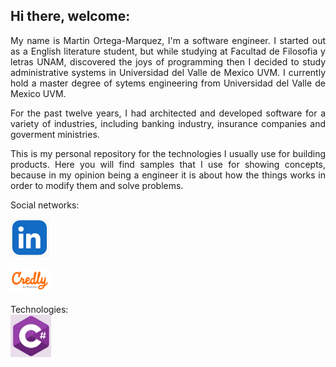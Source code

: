 ## Hi there, welcome:

<p align="justify">
My name is Martin Ortega-Marquez, I'm a software engineer.
I started out as a English literature student, but while studying at Facultad de Filosofia y letras UNAM, discovered the joys of programming then I decided
to study administrative systems in Universidad del Valle de Mexico UVM.
I currently hold a master degree of sytems engineering from Universidad del Valle de Mexico UVM.
</p>
<p align="justify">
For the past twelve years, I had architected and developed software for a variety of industries, including banking industry, insurance companies and goverment ministries.
</p>
<p align="justify">
This is my personal repository for the technologies I usually use for building products.
Here you will find samples that I use for showing concepts, because in my opinion being a engineer it is about
how the things works in order to modify them and solve problems.
</p>
<p>
Social networks:
<div>
<a href="https://www.linkedin.com/in/masterlynx/">
<img src="images/linkedin.png" width="62" height="61" alt="">
</a>
</div>
<br/>
<div>
<a href="https://www.credly.com/users/martin-ortega-marquez">
<img src="images/credly.png" width="65" height="35" alt="">
</a>
</div><br/>
Technologies:
<br/>
<div>
<img src="images/csharp.png" width="65" height="68" alt="">
</div>
</p>

<!--
**lynxestudio/lynxestudio** is a ✨ _special_ ✨ repository because its `README.md` (this file) appears on your GitHub profile.

Here are some ideas to get you started:
-->

